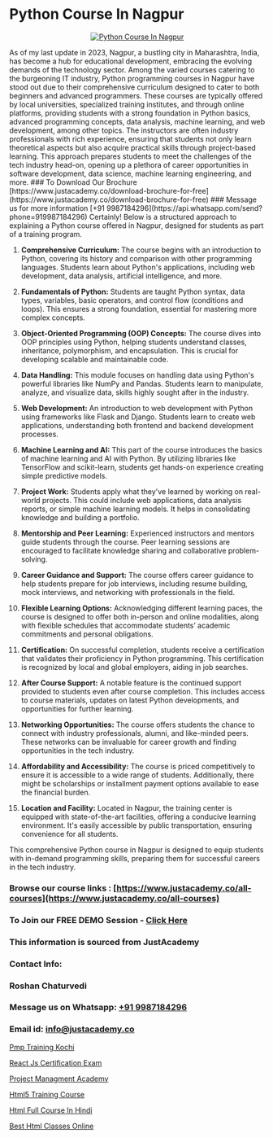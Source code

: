 # Python Course In Nagpur

<p align="center">
  <a href="https://justacademy.co/course-detail/python-training">
    <img src="https://justacademy.co/storage2/course_image/1709713400_course_image.webp" alt="Python Course In Nagpur">
  </a>
</p>
As of my last update in 2023, Nagpur, a bustling city in Maharashtra, India, has become a hub for educational development, embracing the evolving demands of the technology sector. Among the varied courses catering to the burgeoning IT industry, Python programming courses in Nagpur have stood out due to their comprehensive curriculum designed to cater to both beginners and advanced programmers. These courses are typically offered by local universities, specialized training institutes, and through online platforms, providing students with a strong foundation in Python basics, advanced programming concepts, data analysis, machine learning, and web development, among other topics. The instructors are often industry professionals with rich experience, ensuring that students not only learn theoretical aspects but also acquire practical skills through project-based learning. This approach prepares students to meet the challenges of the tech industry head-on, opening up a plethora of career opportunities in software development, data science, machine learning engineering, and more.
### To Download Our Brochure [https://www.justacademy.co/download-brochure-for-free](https://www.justacademy.co/download-brochure-for-free)
### Message us for more information [+91 9987184296](https://api.whatsapp.com/send?phone=919987184296)
Certainly! Below is a structured approach to explaining a Python course offered in Nagpur, designed for students as part of a training program.

1) **Comprehensive Curriculum:** The course begins with an introduction to Python, covering its history and comparison with other programming languages. Students learn about Python's applications, including web development, data analysis, artificial intelligence, and more.

2) **Fundamentals of Python:** Students are taught Python syntax, data types, variables, basic operators, and control flow (conditions and loops). This ensures a strong foundation, essential for mastering more complex concepts.

3) **Object-Oriented Programming (OOP) Concepts:** The course dives into OOP principles using Python, helping students understand classes, inheritance, polymorphism, and encapsulation. This is crucial for developing scalable and maintainable code.

4) **Data Handling:** This module focuses on handling data using Python's powerful libraries like NumPy and Pandas. Students learn to manipulate, analyze, and visualize data, skills highly sought after in the industry.

5) **Web Development:** An introduction to web development with Python using frameworks like Flask and Django. Students learn to create web applications, understanding both frontend and backend development processes.

6) **Machine Learning and AI:** This part of the course introduces the basics of machine learning and AI with Python. By utilizing libraries like TensorFlow and scikit-learn, students get hands-on experience creating simple predictive models.

7) **Project Work:** Students apply what they've learned by working on real-world projects. This could include web applications, data analysis reports, or simple machine learning models. It helps in consolidating knowledge and building a portfolio.

8) **Mentorship and Peer Learning:** Experienced instructors and mentors guide students through the course. Peer learning sessions are encouraged to facilitate knowledge sharing and collaborative problem-solving.

9) **Career Guidance and Support:** The course offers career guidance to help students prepare for job interviews, including resume building, mock interviews, and networking with professionals in the field.

10) **Flexible Learning Options:** Acknowledging different learning paces, the course is designed to offer both in-person and online modalities, along with flexible schedules that accommodate students’ academic commitments and personal obligations.

11) **Certification:** On successful completion, students receive a certification that validates their proficiency in Python programming. This certification is recognized by local and global employers, aiding in job searches.

12) **After Course Support:** A notable feature is the continued support provided to students even after course completion. This includes access to course materials, updates on latest Python developments, and opportunities for further learning.

13) **Networking Opportunities:** The course offers students the chance to connect with industry professionals, alumni, and like-minded peers. These networks can be invaluable for career growth and finding opportunities in the tech industry.

14) **Affordability and Accessibility:** The course is priced competitively to ensure it is accessible to a wide range of students. Additionally, there might be scholarships or installment payment options available to ease the financial burden.

15) **Location and Facility:** Located in Nagpur, the training center is equipped with state-of-the-art facilities, offering a conducive learning environment. It's easily accessible by public transportation, ensuring convenience for all students.

This comprehensive Python course in Nagpur is designed to equip students with in-demand programming skills, preparing them for successful careers in the tech industry.

### Browse our course links : [https://www.justacademy.co/all-courses](https://www.justacademy.co/all-courses) 
### To Join our FREE DEMO Session - [Click Here](https://www.justacademy.co/register-for-course-demo)


### This information is sourced from JustAcademy
### Contact Info:
### Roshan Chaturvedi
### Message us on Whatsapp: [+91 9987184296](https://api.whatsapp.com/send?phone=919987184296)
### Email id: [info@justacademy.co](mailto:info@justacademy.co)
                
[Pmp Training Kochi](https://www.linkedin.com/pulse/pmp-training-kochi-justacademy-houston-tyoaf?trackingId=f0h39V94uyh2oZU3Qqro6g%3D%3D&lipi=urn%3Ali%3Apage%3Ad_flagship3_company_admin%3BoeW%2FtgxJQVmhV5nxk7B2LA%3D%3D)

[React Js Certification Exam](https://www.linkedin.com/pulse/react-js-certification-exam-justacademy-bay-area-44d0c?trackingId=jac%2FUcECzNz8JUM4k%2BKD0w%3D%3D&lipi=urn%3Ali%3Apage%3Ad_flagship3_company_admin%3BA%2BceJxOfQEyVvKB2rfxduA%3D%3D)

[Project Managment Academy](https://medium.com/@shivamja27/project-managment-academy-c3e4f2d58d88)

[Html5 Training Course](https://medium.com/@akanshapatil/html5-training-course-a7cd91452805)

[Html Full Course In Hindi](https://justacademyin.github.io/justacademy/html-full-course-in-hindi)

[Best Html Classes Online](https://justacademyin.github.io/justacademy/best-html-classes-online)

